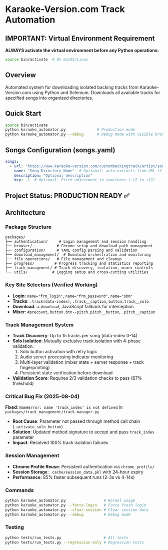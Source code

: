 # Karaoke-Version.com Track Automation

## IMPORTANT: Virtual Environment Requirement
**ALWAYS activate the virtual environment before any Python operations:**
```bash
source bin/activate  # On macOS/Linux
```

## Overview
Automated system for downloading isolated backing tracks from Karaoke-Version.com using Python and Selenium. Downloads all available tracks for specified songs into organized directories.

## Quick Start
```bash
source bin/activate
python karaoke_automator.py              # Production mode
python karaoke_automator.py --debug      # Debug mode with visible browser
```

## Songs Configuration (songs.yaml)
```yaml
songs:
  - url: "https://www.karaoke-version.com/custombackingtrack/artist/song.html"
    name: "Song_Directory_Name"  # Optional: auto-extracts from URL if omitted
    description: "Optional description"
    key: -1  # Optional: Pitch adjustment in semitones (-12 to +12)
```

## Project Status: PRODUCTION READY ✅

## Architecture

### Package Structure
```
packages/
├── authentication/     # Login management and session handling
├── browser/           # Chrome setup and download path management
├── configuration/     # YAML config parsing and validation
├── download_management/  # Download orchestration and monitoring
├── file_operations/   # File management and cleanup
├── progress/         # Progress tracking and statistics reporting
├── track_management/ # Track discovery, isolation, mixer controls
└── utils/           # Logging setup and cross-cutting utilities
```

### Key Site Selectors (Verified Working)
- **Login**: `name="frm_login"`, `name="frm_password"`, `name="sbm"`
- **Tracks**: `.track[data-index]`, `.track__caption`, `button.track__solo`
- **Download**: `a.download`, JavaScript fallback for interception
- **Mixer**: `#precount`, `button.btn--pitch.pitch__button`, `.pitch__caption`

### Track Management System
- **Track Discovery**: Up to 15 tracks per song (data-index 0-14)
- **Solo Isolation**: Mutually exclusive track isolation with 4-phase validation:
  1. Solo button activation with retry logic
  2. Audio server processing indicator monitoring
  3. Multi-layer validation (mixer state + server response + track fingerprinting)
  4. Persistent state verification before download
- **Validation Score**: Requires 2/3 validation checks to pass (67% threshold)

### Critical Bug Fix (2025-08-04)
**Fixed**: `NameError: name 'track_index' is not defined` in `packages/track_management/track_manager.py`
- **Root Cause**: Parameter not passed through method call chain (`_activate_solo_button`)
- **Solution**: Updated method signature to accept and pass `track_index` parameter
- **Impact**: Resolved 100% track isolation failures

### Session Management
- **Chrome Profile Reuse**: Persistent authentication via `chrome_profile/`
- **Session Storage**: `.cache/session_data.pkl` with 24-hour expiry
- **Performance**: 85% faster subsequent runs (2-3s vs 4-14s)

### Commands
```bash
python karaoke_automator.py                 # Normal usage
python karaoke_automator.py --force-login   # Force fresh login
python karaoke_automator.py --clear-session # Clear session data
python karaoke_automator.py --debug         # Debug mode
```

### Testing
```bash
python tests/run_tests.py                   # All tests
python tests/run_tests.py --regression-only # Regression tests
```



